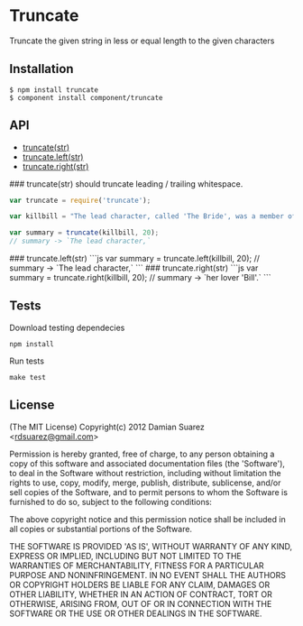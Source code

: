 
# Truncate

  Truncate the given string in less or equal length to the given characters

## Installation

```
$ npm install truncate
$ component install component/truncate
```

## API

   - [truncate(str)](#truncatestr)
   - [truncate.left(str)](#leftstr)
   - [truncate.right(str)](#rightstr)
<a name="" />

<a name="truncatestr" />
### truncate(str)
should truncate leading / trailing whitespace.

```js
var truncate = require('truncate');

var killbill = "The lead character, called 'The Bride', was a member of the Deadly Viper Assassination Squad, lead by her lover 'Bill'.";

var summary = truncate(killbill, 20);
// summary -> `The lead character,`
```

<a name="leftstr" />
### truncate.left(str)
```js
var summary = truncate.left(killbill, 20);
// summary -> `The lead character,`
```

<a name="rightstr" />
### truncate.right(str)
```js
var summary = truncate.right(killbill, 20);
// summary -> `her lover 'Bill'.`
```

## Tests

Download testing dependecies

```
npm install
```

Run tests

```
make test
```

## License

(The MIT License)
Copyright(c) 2012 Damian Suarez &lt;rdsuarez@gmail.com&gt;

Permission is hereby granted, free of charge, to any person obtaining
a copy of this software and associated documentation files (the
'Software'), to deal in the Software without restriction, including
without limitation the rights to use, copy, modify, merge, publish,
distribute, sublicense, and/or sell copies of the Software, and to
permit persons to whom the Software is furnished to do so, subject to
the following conditions:

The above copyright notice and this permission notice shall be
included in all copies or substantial portions of the Software.

THE SOFTWARE IS PROVIDED 'AS IS', WITHOUT WARRANTY OF ANY KIND,
EXPRESS OR IMPLIED, INCLUDING BUT NOT LIMITED TO THE WARRANTIES OF
MERCHANTABILITY, FITNESS FOR A PARTICULAR PURPOSE AND NONINFRINGEMENT.
IN NO EVENT SHALL THE AUTHORS OR COPYRIGHT HOLDERS BE LIABLE FOR ANY
CLAIM, DAMAGES OR OTHER LIABILITY, WHETHER IN AN ACTION OF CONTRACT,
TORT OR OTHERWISE, ARISING FROM, OUT OF OR IN CONNECTION WITH THE
SOFTWARE OR THE USE OR OTHER DEALINGS IN THE SOFTWARE.
